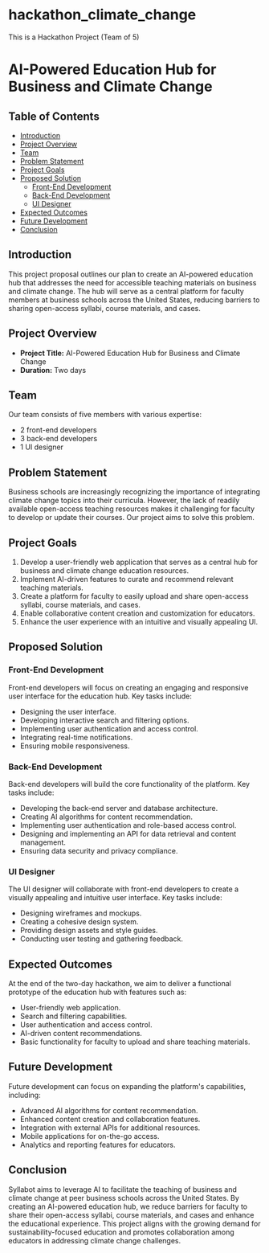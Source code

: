 # hackathon_climate_change
This is a Hackathon Project (Team of 5)

# AI-Powered Education Hub for Business and Climate Change

## Table of Contents
- [Introduction](#introduction)
- [Project Overview](#project-overview)
- [Team](#team)
- [Problem Statement](#problem-statement)
- [Project Goals](#project-goals)
- [Proposed Solution](#proposed-solution)
  - [Front-End Development](#front-end-development)
  - [Back-End Development](#back-end-development)
  - [UI Designer](#ui-designer)
- [Expected Outcomes](#expected-outcomes)
- [Future Development](#future-development)
- [Conclusion](#conclusion)

## Introduction
This project proposal outlines our plan to create an AI-powered education hub that addresses the need for accessible teaching materials on business and climate change. The hub will serve as a central platform for faculty members at business schools across the United States, reducing barriers to sharing open-access syllabi, course materials, and cases.

## Project Overview
- **Project Title:** AI-Powered Education Hub for Business and Climate Change
- **Duration:** Two days

## Team
Our team consists of five members with various expertise:
- 2 front-end developers
- 3 back-end developers
- 1 UI designer

## Problem Statement
Business schools are increasingly recognizing the importance of integrating climate change topics into their curricula. However, the lack of readily available open-access teaching resources makes it challenging for faculty to develop or update their courses. Our project aims to solve this problem.

## Project Goals
1. Develop a user-friendly web application that serves as a central hub for business and climate change education resources.
2. Implement AI-driven features to curate and recommend relevant teaching materials.
3. Create a platform for faculty to easily upload and share open-access syllabi, course materials, and cases.
4. Enable collaborative content creation and customization for educators.
5. Enhance the user experience with an intuitive and visually appealing UI.

## Proposed Solution
### Front-End Development
Front-end developers will focus on creating an engaging and responsive user interface for the education hub. Key tasks include:
- Designing the user interface.
- Developing interactive search and filtering options.
- Implementing user authentication and access control.
- Integrating real-time notifications.
- Ensuring mobile responsiveness.

### Back-End Development
Back-end developers will build the core functionality of the platform. Key tasks include:
- Developing the back-end server and database architecture.
- Creating AI algorithms for content recommendation.
- Implementing user authentication and role-based access control.
- Designing and implementing an API for data retrieval and content management.
- Ensuring data security and privacy compliance.

### UI Designer
The UI designer will collaborate with front-end developers to create a visually appealing and intuitive user interface. Key tasks include:
- Designing wireframes and mockups.
- Creating a cohesive design system.
- Providing design assets and style guides.
- Conducting user testing and gathering feedback.

## Expected Outcomes
At the end of the two-day hackathon, we aim to deliver a functional prototype of the education hub with features such as:
- User-friendly web application.
- Search and filtering capabilities.
- User authentication and access control.
- AI-driven content recommendations.
- Basic functionality for faculty to upload and share teaching materials.

## Future Development
Future development can focus on expanding the platform's capabilities, including:
- Advanced AI algorithms for content recommendation.
- Enhanced content creation and collaboration features.
- Integration with external APIs for additional resources.
- Mobile applications for on-the-go access.
- Analytics and reporting features for educators.

## Conclusion
Syllabot aims to leverage AI to facilitate the teaching of business and climate change at peer business schools across the United States. By creating an AI-powered education hub, we reduce barriers for faculty to share their open-access syllabi, course materials, and cases and enhance the educational experience. This project aligns with the growing demand for sustainability-focused education and promotes collaboration among educators in addressing climate change challenges.
